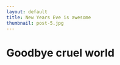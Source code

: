 ```yaml
---
layout: default
title: New Years Eve is awesome
thumbnail: post-5.jpg
---
```


# Goodbye cruel world
